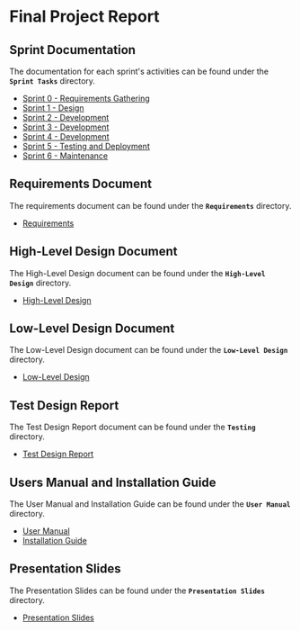 # Final Project Report
## Sprint Documentation
The documentation for each sprint's activities can be found under the **`Sprint Tasks`** directory.
- [Sprint 0 - Requirements Gathering](Sprint%20Tasks/Sprint%200.md)
- [Sprint 1 - Design](Sprint%20Tasks/Sprint%201.md)
- [Sprint 2 - Development](Sprint%20Tasks/Sprint%202.md)
- [Sprint 3 - Development](Sprint%20Tasks/Sprint%203.md)
- [Sprint 4 - Development](Sprint%20Tasks/Sprint%204.md)
- [Sprint 5 - Testing and Deployment](Sprint%20Tasks/Sprint%205.md)
- [Sprint 6 - Maintenance](Sprint%20Tasks/Sprint%206.md)

## Requirements Document
The requirements document can be found under the **`Requirements`** directory.
- [Requirements](Requirements/Requirements.md)

## High-Level Design Document
The High-Level Design document can be found under the **`High-Level Design`** directory.
- [High-Level Design](High-Level%20Design/High-Level%20Design%20Document.md)

## Low-Level Design Document
The Low-Level Design document can be found under the **`Low-Level Design`** directory.
- [Low-Level Design](Low-Level%20Design/Low-Level%20Design%20Document.md)

## Test Design Report
The Test Design Report document can be found under the **`Testing`** directory.
- [Test Design Report](Testing/test-design.md)

## Users Manual and Installation Guide
The User Manual and Installation Guide can be found under the **`User Manual`** directory.
- [User Manual](User%20Manual/User%20Manual.md)
- [Installation Guide](User%20Manual/Installation%20Guide.md)

## Presentation Slides
The Presentation Slides can be found under the **`Presentation Slides`** directory.
- [Presentation Slides](Presentation%20Slides/Presentation%20Slides.pptx)